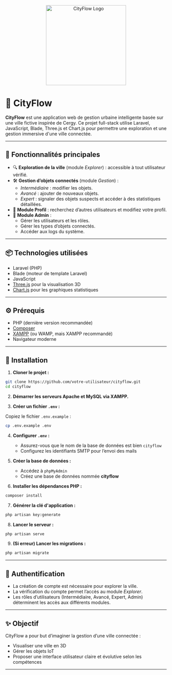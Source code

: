 
<p align="center">
  <img src="logo.png" alt="CityFlow Logo" width="250">
</p>

# 🌆 CityFlow

**CityFlow** est une application web de gestion urbaine intelligente basée sur une ville fictive inspirée de Cergy. Ce projet full-stack utilise Laravel, JavaScript, Blade, Three.js et Chart.js pour permettre une exploration et une gestion immersive d'une ville connectée.

---

## 🚀 Fonctionnalités principales

- 🔍 **Exploration de la ville** (module *Explorer*) : accessible à tout utilisateur vérifié.
- 🛠️ **Gestion d’objets connectés** (module *Gestion*) :
  - *Intermédiaire* : modifier les objets.
  - *Avancé* : ajouter de nouveaux objets.
  - *Expert* : signaler des objets suspects et accéder à des statistiques détaillées.
- 👤 **Module Profil** : recherchez d’autres utilisateurs et modifiez votre profil.
- 🔐 **Module Admin** :
  - Gérer les utilisateurs et les rôles.
  - Gérer les types d’objets connectés.
  - Accéder aux logs du système.

---

## 📦 Technologies utilisées

- Laravel (PHP)
- Blade (moteur de template Laravel)
- JavaScript
- [Three.js](https://threejs.org/) pour la visualisation 3D
- [Chart.js](https://www.chartjs.org/) pour les graphiques statistiques

---

## ⚙️ Prérequis

- PHP (dernière version recommandée)
- [Composer](https://getcomposer.org/)
- [XAMPP](https://www.apachefriends.org/index.html) (ou WAMP, mais XAMPP recommandé)
- Navigateur moderne

---

## 🧪 Installation

1. **Cloner le projet :**

```bash
git clone https://github.com/votre-utilisateur/cityflow.git
cd cityflow
```

2. **Démarrer les serveurs Apache et MySQL via XAMPP.**

3. **Créer un fichier `.env` :**

Copiez le fichier `.env.example` :

```bash
cp .env.example .env
```

4. **Configurer `.env` :**
   - Assurez-vous que le nom de la base de données est bien `cityflow`
   - Configurez les identifiants SMTP pour l’envoi des mails

5. **Créer la base de données :**
   - Accédez à `phpMyAdmin`
   - Créez une base de données nommée **cityflow**

6. **Installer les dépendances PHP :**

```bash
composer install
```

7. **Générer la clé d'application :**

```bash
php artisan key:generate
```

8. **Lancer le serveur :**

```bash
php artisan serve
```

9. **(Si erreur) Lancer les migrations :**

```bash
php artisan migrate
```

---

## 🔐 Authentification

- La création de compte est nécessaire pour explorer la ville.
- La vérification du compte permet l’accès au module *Explorer*.
- Les rôles d’utilisateurs (Intermédiaire, Avancé, Expert, Admin) déterminent les accès aux différents modules.

---

## ✨ Objectif

CityFlow a pour but d’imaginer la gestion d’une ville connectée :
- Visualiser une ville en 3D
- Gérer les objets IoT
- Proposer une interface utilisateur claire et évolutive selon les compétences

---


